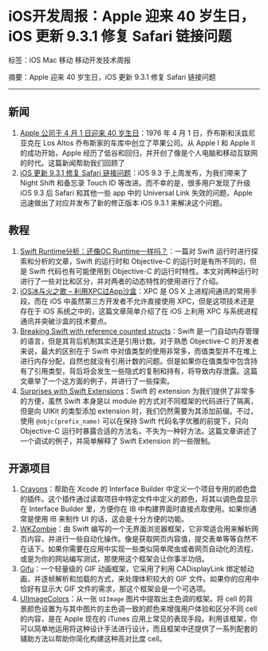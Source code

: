 # iOS开发周报：Apple 迎来 40 岁生日，iOS 更新 9.3.1 修复 Safari 链接问题

标签：iOS Mac 移动 移动开发技术周报

摘要：Apple 迎来 40 岁生日，iOS 更新 9.3.1 修复 Safari 链接问题

---

## 新闻

1. [Apple 公司于 4 月 1 日迎来 40 岁生日](http://www.macrumors.com/2016/04/01/apple-turns-40-history-timeline/)：1976 年 4 月 1 日，乔布斯和沃兹尼亚克在 Los Altos 乔布斯家的车库中创立了苹果公司。从 Apple I 和 Apple II 的成功开始，Apple 经历了低谷和回归，并开创了像是个人电脑和移动互联网的时代。这篇新闻帮助我们回顾了
2. [iOS 更新 9.3.1 修复 Safari 链接问题](http://www.forbes.com/sites/amitchowdhry/2016/03/31/apple-ios-9-3-1-released/#3b70622711a6)：iOS 9.3 于上周发布，为我们带来了 Night Shift 和备忘录 Touch ID 等改进。而不幸的是，很多用户发现了升级 iOS 9.3 后 Safari 和其他一些 app 中的 Universal Link 失效的问题，Apple 迅速做出了对应并发布了新的修正版本 iOS 9.3.1 来解决这个问题。

## 教程

1. [Swift Runtime分析：还像OC Runtime一样吗？](http://mp.weixin.qq.com/s?__biz=MzA3ODg4MDk0Ng==&mid=403153173&idx=1&sn=c631f95b28a0eb4b842a9494e43a30e5#rd)：一篇对 Swift 运行时进行探索和分析的文章，Swift 的运行时和 Objective-C 的运行时是有所不同的，但是 Swift 代码也有可能使用到 Objective-C 的运行时特性。本文对两种运行时进行了一些对比和区分，并对两者的动态特性的使用进行了介绍。
2. [iOS冰与火之歌 – 利用XPC过App沙盒](http://drops.wooyun.org/papers/14170)：XPC 是 OS X 上进程间通讯的常用手段，而在 iOS 中虽然第三方开发者不允许直接使用 XPC，但是这项技术还是存在于 iOS 系统之中的，这篇文章简单介绍了在 iOS 上利用 XPC 与系统进程通讯并突破沙盒的技术要点。
3. [Breaking Swift with reference counted structs](http://www.cocoawithlove.com/blog/2016/03/27/on-delete.html)：Swift 是一门自动内存管理的语言，但是其背后机制其实还是引用计数。对于熟悉 Objective-C 的开发者来说，最大的区别在于 Swift 中对值类型的使用非常多，而值类型并不在堆上进行内存分配，自然也就没有引用计数的问题。但是如果你在值类型中包含持有了引用类型，背后将会发生一些隐式的复制和持有，将导致内存泄露。这篇文章举了一个这方面的例子，并进行了一些探索。
4. [Surprises with Swift Extensions](https://pspdfkit.com/blog/2016/surprises-with-swift-extensions/)：Swift 的 extension 为我们提供了非常多的方便，虽然 Swift 本身是以 module 的方式对不同框架的代码进行了隔离，但是向 UIKit 的类型添加 extension 时，我们仍然需要为其添加前缀。不过，使用 `@objc(prefix_name)` 可以在保持 Swift 代码名字优雅的前提下，只向 Objective-C 运行时暴露合适的方法名，不失为一种好方法。这篇文章讲述了一个调试的例子，并简单解释了 Swift Extension 的一些限制。

## 开源项目

1. [Crayons](https://github.com/Sephiroth87/Crayons)：帮助在 Xcode 的 Interface Builder 中定义一个项目专用的颜色盘的插件。这个插件通过读取项目中特定文件中定义的颜色，将其以调色盘显示在 Interface Builder 里，方便你在 IB 中构建界面时直接点取使用。如果你通常是使用 IB 来制作 UI 的话，这会是十分方便的功能。
2. [WKZombie](https://github.com/mkoehnke/WKZombie)：由 Swift 编写的一个无界面浏览器框架，它非常适合用来解析网页内容，并进行一些自动化操作。像是获取网页内容值，提交表单等等自然不在话下。如果你需要在应用中实现一些类似简单爬虫或者网页自动化的流程，或是为你的网站编写测试，那使用这个框架会让你事半功倍。
3. [Gifu](https://github.com/kaishin/Gifu)：一个轻量级的 GIF 动画框架，它采用了利用 CADisplayLink 绑定帧动画，并逐帧解析和加载的方式，来处理体积较大的 GIF 文件。如果你的应用中恰好有显示大 GIF 文件的需求，那这个框架会是一个可选项。
4. [UIImageColors](https://github.com/jathu/UIImageColors)：从一张 `UIImage` 图片中提取出主色调的框架。将 cell 的背景颜色设置为与其中图片的主色调一致的颜色来增强用户体验和区分不同 cell 的内容，是在 Apple 现在的 iTunes 应用上常见的表现手段。利用该框架，你可以简单地运用将这种设计手法进行设计，而且框架中还提供了一系列配套的辅助方法以帮助你简化构建这种高对比度 cell。

